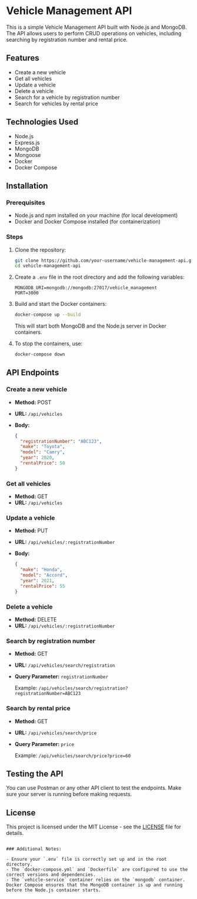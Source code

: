 # Vehicle Management API

This is a simple Vehicle Management API built with Node.js and MongoDB. The API allows users to perform CRUD operations on vehicles, including searching by registration number and rental price.

## Features

- Create a new vehicle
- Get all vehicles
- Update a vehicle
- Delete a vehicle
- Search for a vehicle by registration number
- Search for vehicles by rental price

## Technologies Used

- Node.js
- Express.js
- MongoDB
- Mongoose
- Docker
- Docker Compose

## Installation

### Prerequisites

- Node.js and npm installed on your machine (for local development)
- Docker and Docker Compose installed (for containerization)

### Steps

1. Clone the repository:

   ```sh
   git clone https://github.com/your-username/vehicle-management-api.git
   cd vehicle-management-api
   ```

2. Create a `.env` file in the root directory and add the following variables:

   ```plaintext
   MONGODB_URI=mongodb://mongodb:27017/vehicle_management
   PORT=3000
   ```

3. Build and start the Docker containers:

   ```sh
   docker-compose up --build
   ```

   This will start both MongoDB and the Node.js server in Docker containers.

4. To stop the containers, use:

   ```sh
   docker-compose down
   ```

## API Endpoints

### Create a new vehicle

- **Method:** POST
- **URL:** `/api/vehicles`
- **Body:**

  ```json
  {
    "registrationNumber": "ABC123",
    "make": "Toyota",
    "model": "Camry",
    "year": 2020,
    "rentalPrice": 50
  }
  ```

### Get all vehicles

- **Method:** GET
- **URL:** `/api/vehicles`

### Update a vehicle

- **Method:** PUT
- **URL:** `/api/vehicles/:registrationNumber`
- **Body:**

  ```json
  {
    "make": "Honda",
    "model": "Accord",
    "year": 2021,
    "rentalPrice": 55
  }
  ```

### Delete a vehicle

- **Method:** DELETE
- **URL:** `/api/vehicles/:registrationNumber`

### Search by registration number

- **Method:** GET
- **URL:** `/api/vehicles/search/registration`
- **Query Parameter:** `registrationNumber`

  Example: `/api/vehicles/search/registration?registrationNumber=ABC123`

### Search by rental price

- **Method:** GET
- **URL:** `/api/vehicles/search/price`
- **Query Parameter:** `price`

  Example: `/api/vehicles/search/price?price=60`

## Testing the API

You can use Postman or any other API client to test the endpoints. Make sure your server is running before making requests.

## License

This project is licensed under the MIT License - see the [LICENSE](LICENSE) file for details.
```

### Additional Notes:

- Ensure your `.env` file is correctly set up and in the root directory.
- The `docker-compose.yml` and `Dockerfile` are configured to use the correct versions and dependencies.
- The `vehicle-service` container relies on the `mongodb` container. Docker Compose ensures that the MongoDB container is up and running before the Node.js container starts.